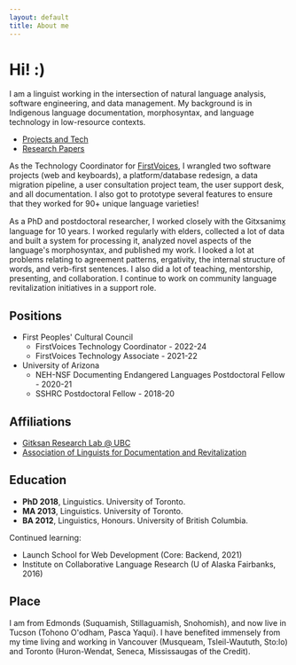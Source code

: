 ```yaml
---
layout: default
title: About me
---
```


# Hi! :)

I am a linguist working in the intersection of natural language analysis, software engineering, and data management. My background is in Indigenous language documentation, morphosyntax, and language technology in low-resource contexts.

* [Projects and Tech](/projects)
* [Research Papers](/papers)

As the Technology Coordinator for [FirstVoices](https://www.firstvoices.com/), I wrangled two software projects (web and keyboards), a platform/database redesign, a data migration pipeline, a user consultation project team, the user support desk, and all documentation. I also got to prototype several features to ensure that they worked for 90+ unique language varieties!

As a PhD and postdoctoral researcher, I worked closely with the Gitxsanimx̱ language for 10 years. I worked regularly with elders, collected a lot of data and built a system for processing it, analyzed novel aspects of the language's morphosyntax, and published my work. I looked a lot at problems relating to agreement patterns, ergativity, the internal structure of words, and verb-first sentences. I also did a lot of teaching, mentorship, presenting, and collaboration. I continue to work on community language revitalization initiatives in a support role.

## Positions

* First Peoples' Cultural Council
    * FirstVoices Technology Coordinator - 2022-24
    * FirstVoices Technology Associate - 2021-22
* University of Arizona
    * NEH-NSF Documenting Endangered Languages Postdoctoral Fellow - 2020-21
    * SSHRC Postdoctoral Fellow - 2018-20

## Affiliations

* [Gitksan Research Lab @ UBC](https://blogs.ubc.ca/gitksanlab/)
* [Association of Linguists for Documentation and Revitalization](https://aldr.org/)

## Education

* **PhD 2018**, Linguistics. University of Toronto.
* **MA 2013**, Linguistics. University of Toronto.
* **BA 2012**, Linguistics, Honours. University of British Columbia.

Continued learning:

* Launch School for Web Development (Core: Backend, 2021)
* Institute on Collaborative Language Research (U of Alaska Fairbanks, 2016)

## Place

I am from Edmonds (Suquamish, Stillaguamish, Snohomish), and now live in Tucson (Tohono O'odham, Pasca Yaqui). I have benefited immensely from my time living and working in Vancouver (Musqueam, Tsleil-Waututh, Sto:lo) and Toronto (Huron-Wendat, Seneca, Mississaugas of the Credit).
